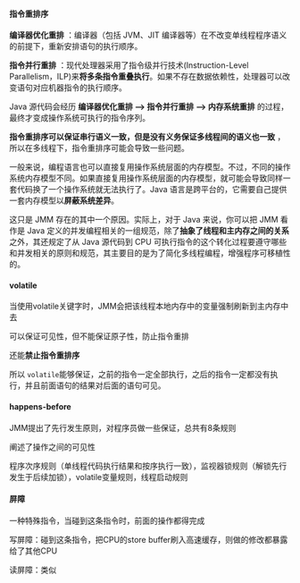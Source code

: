 #### **指令重排序**

**编译器优化重排** ：编译器（包括 JVM、JIT 编译器等）在不改变单线程程序语义的前提下，重新安排语句的执行顺序。

**指令并行重排** ：现代处理器采用了指令级并行技术(Instruction-Level Parallelism，ILP)来**将多条指令重叠执行**。如果不存在数据依赖性，处理器可以改变语句对应机器指令的执行顺序。

Java 源代码会经历 **编译器优化重排 —> 指令并行重排 —> 内存系统重排** 的过程，最终才变成操作系统可执行的指令序列。

**指令重排序可以保证串行语义一致，但是没有义务保证多线程间的语义也一致** ，所以在多线程下，指令重排序可能会导致一些问题。

一般来说，编程语言也可以直接复用操作系统层面的内存模型。不过，不同的操作系统内存模型不同。如果直接复用操作系统层面的内存模型，就可能会导致同样一套代码换了一个操作系统就无法执行了。Java 语言是跨平台的，它需要自己提供一套内存模型以**屏蔽系统差异**。

这只是 JMM 存在的其中一个原因。实际上，对于 Java 来说，你可以把 JMM 看作是 Java 定义的并发编程相关的一组规范，除了**抽象了线程和主内存之间的关系**之外，其还规定了从 Java 源代码到 CPU 可执行指令的这个转化过程要遵守哪些和并发相关的原则和规范，其主要目的是为了简化多线程编程，增强程序可移植性的。

#### volatile

当使用volatile关键字时，JMM会把该线程本地内存中的变量强制刷新到主内存中去

可以保证可见性，但不能保证原子性，防止指令重排

还能**禁止指令重排序**

所以 `volatile`能够保证，之前的指令一定全部执行，之后的指令一定都没有执行，并且前面语句的结果对后面的语句可见。

#### happens-before

JMM提出了先行发生原则，对程序员做一些保证，总共有8条规则

阐述了操作之间的可见性

程序次序规则（单线程代码执行结果和按序执行一致），监视器锁规则（解锁先行发生于后续加锁），volatile变量规则，线程启动规则

#### 屏障

一种特殊指令，当碰到这条指令时，前面的操作都得完成

写屏障：碰到这条指令，把CPU的store buffer刷入高速缓存，则做的修改都暴露给了其他CPU

读屏障：类似
